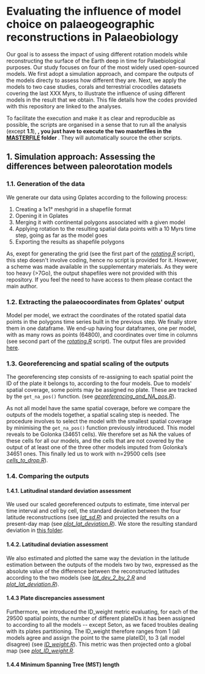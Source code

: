 # Evaluating the influence of model choice on palaeogeographic reconstructions in Palaeobiology

Our goal is to assess the impact of using different rotation models while reconstructing the surface of the Earth deep in time for Palaebiological purposes. Our study focuses on four of the most widely used open-sourced models. We first adopt a simulation approach, and compare the outputs of the models directy to assess how different they are. Next, we apply the models to two case studies, corals and terrestrial crocodiles datasets covering the last XXX Myrs, to illustrate the influence of using different models in the result that we obtain. This file details how the codes provided with this repository are linked to the analyses.

To facilitate the execution and make it as clear and reproducible as possible, the scripts are organised in a sense that to run all the analysis (except <strong>1.1</strong>), <strong>, you just have to execute the two masterfiles in the [MASTERFILE](https://github.com/Buffan3369/rotation_sensitivity/tree/main/scripts/MASTERFILES) folder </strong>. They will automatically source the other scripts.

## 1. Simulation approach: Assessing the differences between paleorotation models

### 1.1. Generation of the data

We generate our data using Gplates according to the following process:

<ol>
  <li> Creating a 1x1° meshgrid in a shapefile format
  <li> Opening it in Gplates
  <li> Merging it with continental polygons associated with a given model
  <li> Applying rotation to the resulting spatial data points with a 10 Myrs time step, going as far as the model goes
  <li> Exporting the results as shapefile polygons
</ol>

As, exept for generating the grid (see the first part of the [*rotating.R*](https://github.com/Buffan3369/rotation_sensitivity/blob/main/scripts/data_analysis/rotating.R) script), this step doesn't involve coding, hence no script is provided for it. However, a scheme was made available in the supplementary materials. As they were too heavy (>7Go), the output shapefiles were not provided with this repository. If you feel the need to have access to them please contact the main author.


### 1.2. Extracting the palaeocoordinates from Gplates' output

Model per model, we extract the coordinates of the rotated spatial data points in the polygons time series built in the previous step. We finally store them in one dataframe. We end-up having four dataframes, one per model, with as many rows as points (64800), and coordinates over time in columns (see second part of the [*rotating.R*](https://github.com/Buffan3369/rotation_sensitivity/blob/main/scripts/data_analysis/rotating.R) script).
The output files are provided [here](https://github.com/Buffan3369/rotation_sensitivity/tree/main/data/extracted_paleocoordinates).


### 1.3. Georeferencing and spatial scaling of the outputs

The georeferencing step consists of re-assigning to each spatial point the ID of the plate it belongs to, according to the four models. Due to models' spatial coverage, some points may be assigned no plate. These are tracked by the `get_na_pos()` function. (see [*georeferencing_and_NA_pos.R*](https://github.com/Buffan3369/rotation_sensitivity/blob/main/scripts/data_analysis/georeferencing_and_NA_pos.R)). 

As not all model have the same spatial coverage, before we compare the outputs of the models together, a spatial scaling step is needed. The procedure involves to select the model with the smallest spatial coverage by minimising the `get_na_pos()` function previously introduced. This model reveals to be Golonka (34651 cells). We therefore set as NA the values of these cells for all our models, and the cells that are not covered by the output of at least one of the three other models imputed from Golonka’s 34651 ones. This finally led us to work with n=29500 cells (see [*cells_to_drop.R*](https://github.com/Buffan3369/rotation_sensitivity/blob/main/scripts/data_analysis/cells_to_drop.R)).


### 1.4. Comparing the outputs

#### 1.4.1. Latitudinal standard deviation assessment

We used our scaled georeferenced outputs to estimate, time interval per time interval and cell by cell, the standard deviation between the four latitude reconstructions (see [*lat_sd.R*](https://github.com/Buffan3369/rotation_sensitivity/blob/main/scripts/data_analysis/lat_sd.R)) and projected the results on a present-day map (see [*plot_lat_deviation.R*](https://github.com/Buffan3369/rotation_sensitivity/blob/main/scripts/visualisation/plot_lat_deviation.R)). We store the resulting standard deviation in [this folder](https://github.com/Buffan3369/rotation_sensitivity/tree/main/figures/standard_deviation).

#### 1.4.2. Latitudinal deviation assessment

We also estimated and plotted the same way the deviation in the latitude estimation between the outputs of the models two by two, expressed as the absolute value of the difference between the reconstructed latitudes according to the two models (see [*lat_dev_2_by_2.R*](https://github.com/Buffan3369/rotation_sensitivity/blob/main/scripts/data_analysis/lat_dev_2_by_2.R) and [*plot_lat_deviation.R*](https://github.com/Buffan3369/rotation_sensitivity/blob/main/scripts/visualisation/plot_lat_deviation.R)).

#### 1.4.3 Plate discrepancies assessment

Furthermore, we introduced the ID_weight metric evaluating, for each of the 29500 spatial points, the number of different plateIDs it has been assigned to according to all the models -- except Seton, as we faced troubles dealing with its plates partitioning. The ID_weight therefore ranges from 1 (all models agree and assign the point to the same plateID), to 3 (all model disagree) (see [*ID_weight.R*](https://github.com/Buffan3369/rotation_sensitivity/blob/main/scripts/data_analysis/ID_weight.R)). This metric was then projected onto a global map (see [*plot_ID_weight.R*](https://github.com/Buffan3369/rotation_sensitivity/blob/main/scripts/visualisation/plot_ID_weight.R).

#### 1.4.4 Minimum Spanning Tree (MST) length








